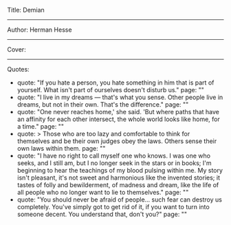 Title: Demian

----

Author: Herman Hesse

----

Cover: 

----

Quotes: 

- 
  quote: "If you hate a person, you hate something in him that is part of yourself. What isn't part of ourselves doesn't disturb us."
  page: ""
- 
  quote: "I live in my dreams — that's what you sense. Other people live in dreams, but not in their own. That's the difference."
  page: ""
- 
  quote: "One never reaches home,' she said. 'But where paths that have an affinity for each other intersect, the whole world looks like home, for a time."
  page: ""
- 
  quote: >
    Those who are too lazy and comfortable
    to think for themselves and be their own
    judges obey the laws. Others sense their
    own laws within them.
  page: ""
- 
  quote: "I have no right to call myself one who knows. I was one who seeks, and I still am, but I no longer seek in the stars or in books; I'm beginning to hear the teachings of my blood pulsing within me. My story isn't pleasant, it's not sweet and harmonious like the invented stories; it tastes of folly and bewilderment, of madness and dream, like the life of all people who no longer want to lie to themselves."
  page: ""
- 
  quote: "You should never be afraid of people… such fear can destroy us completely. You've simply got to get rid of it, if you want to turn into someone decent. You understand that, don't you?"
  page: ""